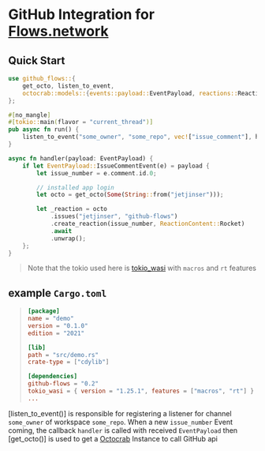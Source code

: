 # GitHub Integration for [Flows.network](https://test.flows.network)

## Quick Start

```rust
use github_flows::{
    get_octo, listen_to_event,
    octocrab::models::{events::payload::EventPayload, reactions::ReactionContent},
};

#[no_mangle]
#[tokio::main(flavor = "current_thread")]
pub async fn run() {
    listen_to_event("some_owner", "some_repo", vec!["issue_comment"], handler).await;
}

async fn handler(payload: EventPayload) {
    if let EventPayload::IssueCommentEvent(e) = payload {
        let issue_number = e.comment.id.0;

        // installed app login
        let octo = get_octo(Some(String::from("jetjinser")));

        let _reaction = octo
            .issues("jetjinser", "github-flows")
            .create_reaction(issue_number, ReactionContent::Rocket)
            .await
            .unwrap();
    };
}
```

> Note that the tokio used here is
> [tokio_wasi](https://docs.rs/tokio_wasi/latest/tokio/)
> with `macros` and `rt` features

## example `Cargo.toml`

> ```toml
> [package]
> name = "demo"
> version = "0.1.0"
> edition = "2021"
>
> [lib]
> path = "src/demo.rs"
> crate-type = ["cdylib"]
>
> [dependencies]
> github-flows = "0.2"
> tokio_wasi = { version = "1.25.1", features = ["macros", "rt"] }
> ...
> ```

[listen_to_event()] is responsible for registering a listener for
channel `some_owner` of workspace `some_repo`. When a new `issue_number` Event
coming, the callback `handler` is called with received
`EventPayload` then [get_octo()] is used to get a
[Octocrab](https://docs.rs/octocrab/latest/octocrab/struct.Octocrab.html)
Instance to call GitHub api
